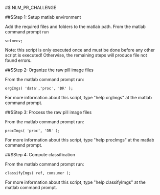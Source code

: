#$ NLM_PR_CHALLENGE


##$Step 1: Setup matlab environment

Add the required files and folders to the matlab path. From the matlab command prompt run
```
setmenv;
```
Note: this script is only executed once and must be done before any other script is executed! Otherwise, the remaining steps will produce file not found errors.

##$Step 2: Organize the raw pill image files

From the matlab command prompt run:
```
orgImgs( 'data','proc', 'DR' );
```
For more information about this script, type "help orgImgs" at the matlab command prompt.

##$Step 3: Process the raw pill image files

From the matlab command prompt run:
```
procImgs( 'proc', 'DR' );
```
For more information about this script, type "help procImgs" at the matlab command prompt.

##$Step 4: Compute classification

From the matlab command prompt run:
```
classifyImgs( ref, consumer );
```
For more information about this script, type "help classifyImgs" at the matlab command prompt.
